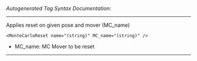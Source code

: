 _Autogenerated Tag Syntax Documentation:_

---
Applies reset on given pose and mover (MC_name)

```
<MonteCarloReset name="(string)" MC_name="(string)" />
```

-   MC_name: MC Mover to be reset

---
